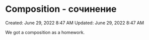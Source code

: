 # Composition - сочинение

Created: June 29, 2022 8:47 AM
Updated: June 29, 2022 8:47 AM

We got a composition as a homework.